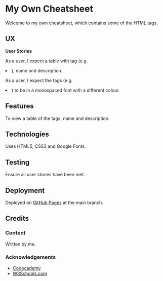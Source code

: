 # My Own Cheatsheet

Welcome to my own cheatsheet, which contains some of the HTML tags.

## UX

**User Stories**

As a user, I expect a table with tag (e.g. <li>), name and description.
  
As a user, I expect the tags (e.g. <li>) to be in a monospaced font with a different colour.
  
## Features
  
To view a table of the tags, name and description.
  
## Technologies
  
Uses HTML5, CSS3 and Google Fonts.
  
## Testing
  
Ensure all user stories have been met.
  
## Deployment
  
Deployed on [GitHub Pages](https://derektypist.github.io/my-own-cheatsheet) at the main branch.
  
## Credits
  
### Content
  
Written by me.
  
### Acknowledgements
  
- [Codecademy](https://www.codecademy.com)
- [W3Schools.com](https://www.w3schools.com)
